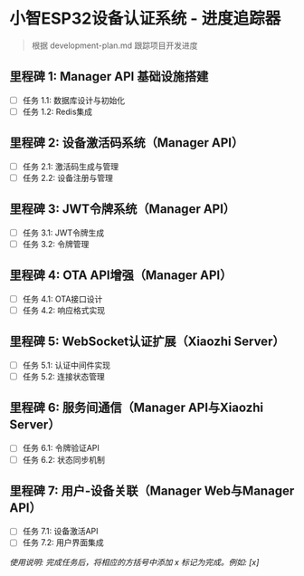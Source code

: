 # 小智ESP32设备认证系统 - 进度追踪器

> 根据 development-plan.md 跟踪项目开发进度

## 里程碑 1: Manager API 基础设施搭建
- [ ] 任务 1.1: 数据库设计与初始化
- [ ] 任务 1.2: Redis集成

## 里程碑 2: 设备激活码系统（Manager API）
- [ ] 任务 2.1: 激活码生成与管理
- [ ] 任务 2.2: 设备注册与管理

## 里程碑 3: JWT令牌系统（Manager API）
- [ ] 任务 3.1: JWT令牌生成
- [ ] 任务 3.2: 令牌管理

## 里程碑 4: OTA API增强（Manager API）
- [ ] 任务 4.1: OTA接口设计
- [ ] 任务 4.2: 响应格式实现

## 里程碑 5: WebSocket认证扩展（Xiaozhi Server）
- [ ] 任务 5.1: 认证中间件实现
- [ ] 任务 5.2: 连接状态管理

## 里程碑 6: 服务间通信（Manager API与Xiaozhi Server）
- [ ] 任务 6.1: 令牌验证API
- [ ] 任务 6.2: 状态同步机制

## 里程碑 7: 用户-设备关联（Manager Web与Manager API）
- [ ] 任务 7.1: 设备激活API
- [ ] 任务 7.2: 用户界面集成

_使用说明: 完成任务后，将相应的方括号中添加 x 标记为完成。例如: [x]_ 